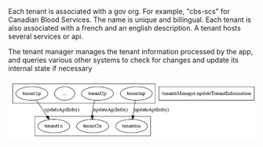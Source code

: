 Each tenant is associated with a gov org. For example, "cbs-scs" for Canadian Blood Services. The name is unique and billingual. Each tenant is also associated with a french and an english description. A tenant hosts several services or api. 

The tenant manager manages the tenant information processed by the app, and queries various other systems to check for changes and update its internal state if necessary

![Image of cycle](https://github.com/franckEinstein90/ISED-3Scale-Middleware/blob/master/docs/tenantInfoRefreshCycle.png)
